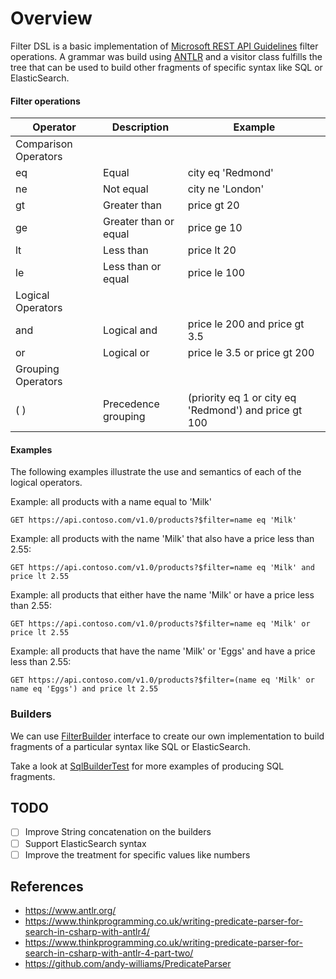 # Overview
Filter DSL is a basic implementation of [Microsoft REST API Guidelines](https://github.com/microsoft/api-guidelines/blob/vNext/Guidelines.md#97-filtering)
filter operations.
A grammar was build using [ANTLR](https://www.antlr.org/) and a visitor class fulfills the tree that can be used to build other fragments of specific syntax like SQL or ElasticSearch. 

#### Filter operations
Operator             | Description           | Example
-------------------- | --------------------- | -----------------------------------------------------
Comparison Operators |                       |
eq                   | Equal                 | city eq 'Redmond'
ne                   | Not equal             | city ne 'London'
gt                   | Greater than          | price gt 20
ge                   | Greater than or equal | price ge 10
lt                   | Less than             | price lt 20
le                   | Less than or equal    | price le 100
Logical Operators    |                       |
and                  | Logical and           | price le 200 and price gt 3.5
or                   | Logical or            | price le 3.5 or price gt 200
Grouping Operators   |                       |
( )                  | Precedence grouping   | (priority eq 1 or city eq 'Redmond') and price gt 100

#### Examples
The following examples illustrate the use and semantics of each of the logical operators.

Example: all products with a name equal to 'Milk'

```http
GET https://api.contoso.com/v1.0/products?$filter=name eq 'Milk'
```

Example: all products with the name 'Milk' that also have a price less than 2.55:

```http
GET https://api.contoso.com/v1.0/products?$filter=name eq 'Milk' and price lt 2.55
```

Example: all products that either have the name 'Milk' or have a price less than 2.55:

```http
GET https://api.contoso.com/v1.0/products?$filter=name eq 'Milk' or price lt 2.55
```

Example: all products that have the name 'Milk' or 'Eggs' and have a price less than 2.55:

```http
GET https://api.contoso.com/v1.0/products?$filter=(name eq 'Milk' or name eq 'Eggs') and price lt 2.55
```

### Builders
We can use [FilterBuilder](src/main/java/com/github/rafaelsilvestri/filterdsl/FilterBuilder.java) interface to create our own
 implementation to build fragments of a particular syntax like SQL or ElasticSearch.

Take a look at [SqlBuilderTest](src/test/java/com/github/rafaelsilvestri/filterdsl/SqlSyntaxBuilderTest.java) for more examples of producing SQL fragments.

## TODO
* [ ] Improve String concatenation on the builders
* [ ] Support ElasticSearch syntax
* [ ] Improve the treatment for specific values like numbers 

## References
* https://www.antlr.org/
* https://www.thinkprogramming.co.uk/writing-predicate-parser-for-search-in-csharp-with-antlr4/
* https://www.thinkprogramming.co.uk/writing-predicate-parser-for-search-in-csharp-with-antlr-4-part-two/
* https://github.com/andy-williams/PredicateParser